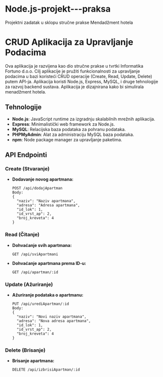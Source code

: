 # Node.js-projekt---praksa
Projektni zadatak u sklopu stručne prakse 
Mendadžment hotela

# CRUD Aplikacija za Upravljanje Podacima

Ova aplikacija je razvijena kao dio stručne prakse u tvrtki Informatika Fortuno d.o.o. Cilj aplikacije je pružiti funkcionalnosti za upravljanje podacima u bazi koristeći CRUD operacije (Create, Read, Update, Delete) putem API-ja. Aplikacija koristi Node.js, Express, MySQL, i druge tehnologije za razvoj backend sustava. Aplikacija je dizajnirana kako bi simulirala menadžment hotela.

## Tehnologije

- **Node.js**: JavaScript runtime za izgradnju skalabilnih mrežnih aplikacija.
- **Express**: Minimalistički web framework za Node.js.
- **MySQL**: Relacijska baza podataka za pohranu podataka.
- **PHPMyAdmin**: Alat za administraciju MySQL baza podataka.
- **npm**: Node package manager za upravljanje paketima.

## API Endpointi

### Create (Stvaranje)

- **Dodavanje novog apartmana:**
    ```http
    POST /api/dodajApartman
    Body:
    {
      "naziv": "Naziv apartmana",
      "adresa": "Adresa apartmana",
      "id_lok": 1,
      "id_vrst_ap": 2,
      "broj_kreveta": 4
    }
    ```

### Read (Čitanje)

- **Dohvaćanje svih apartmana:**
    ```http
    GET /api/sviApartmani
    ```

- **Dohvaćanje apartmana prema ID-u:**
    ```http
    GET /api/apartman/:id
    ```

### Update (Ažuriranje)

- **Ažuriranje podataka o apartmanu:**
    ```http
    PUT /api/urediApartman/:id
    Body:
    {
      "naziv": "Novi naziv apartmana",
      "adresa": "Nova adresa apartmana",
      "id_lok": 1,
      "id_vrst_ap": 2,
      "broj_kreveta": 4
    }
    ```

### Delete (Brisanje)

- **Brisanje apartmana:**
    ```http
    DELETE /api/izbrisiApartman/:id
    ```


